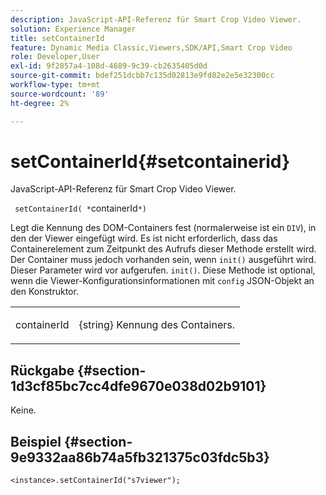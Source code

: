 ```yaml
---
description: JavaScript-API-Referenz für Smart Crop Video Viewer.
solution: Experience Manager
title: setContainerId
feature: Dynamic Media Classic,Viewers,SDK/API,Smart Crop Video
role: Developer,User
exl-id: 9f2857a4-108d-4689-9c39-cb2635405d0d
source-git-commit: bdef251dcbb7c135d02813e9fd82e2e5e32300cc
workflow-type: tm+mt
source-wordcount: '89'
ht-degree: 2%

---
```


# setContainerId{#setcontainerid}

JavaScript-API-Referenz für Smart Crop Video Viewer.

` setContainerId( *`containerId`*)`

Legt die Kennung des DOM-Containers fest (normalerweise ist ein `DIV`), in den der Viewer eingefügt wird. Es ist nicht erforderlich, dass das Containerelement zum Zeitpunkt des Aufrufs dieser Methode erstellt wird. Der Container muss jedoch vorhanden sein, wenn `init()` ausgeführt wird. Dieser Parameter wird vor aufgerufen. `init()`. Diese Methode ist optional, wenn die Viewer-Konfigurationsinformationen mit `config` JSON-Objekt an den Konstruktor.

<table id="table_896DFF34A68A403DB93A6D597461A573"> 
 <tbody> 
  <tr> 
   <td colname="col1"> <p> <span class="codeph"> <span class="varname"> containerId </span> </span> </p> </td> 
   <td colname="col2"> <p> <span class="codeph"> {string} </span> Kennung des Containers. </p> </td> 
  </tr> 
 </tbody> 
</table>

## Rückgabe {#section-1d3cf85bc7cc4dfe9670e038d02b9101}

Keine.

## Beispiel {#section-9e9332aa86b74a5fb321375c03fdc5b3}

```
<instance>.setContainerId("s7viewer");
```
